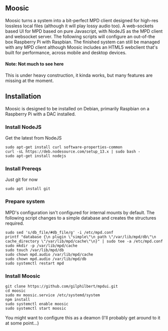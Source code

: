 ## Moosic
Moosic turns a system into a bit-perfect MPD client designed for high-res lossless local files (although it will play lossy audio too). A web-sockets based UI for MPD based on pure Javascript, with NodeJS as the MPD client and websocket server. The following scripts will configure an out-of-the box Raspberry Pi with Raspbian. The finished system can still be managed with any MPD client although Moosic includes an HTML5 webclient that's built for performance, across mobile and desktop devices.

#### Note: Not much to see here
This is under heavy construction, it kinda works, but many features are missing at the moment.

## Installation
Moosic is designed to be installed on Debian, primarily Raspbian on a Raspberry Pi with a DAC installed.

### Install NodeJS
Get the latest from NodeJS
```
sudo apt-get install curl software-properties-common
curl -sL https://deb.nodesource.com/setup_13.x | sudo bash -
sudo apt-get install nodejs
```

### Install Prereqs
Just git for now
```
sudo apt install git
```

### Prepare system
MPD's configuration isn't configured for internal mounts by default. The following script changes to a simple database and creates the structures required.
```
sudo sed 's/db_file/#db_file/g' -i /etc/mpd.conf
printf "database {\n plugin \"simple\"\n path \"/var/lib/mpd/db\"\n cache_directory \"/var/lib/mpd/cache\"\n}" | sudo tee -a /etc/mpd.conf
sudo mkdir -p /var/lib/mpd/cache
sudo touch /var/lib/mpd/db
sudo chown mpd.audio /var/lib/mpd/cache
sudo chown mpd.audio /var/lib/mpd/db
sudo systemctl restart mpd
```

### Install Moosic
```
git clone https://github.com/gilphilbert/mpdui.git
cd moosic
sudo mv moosic.service /etc/systemd/system
npm install
sudo systemctl enable moosic
sudo systemctl start moosic
```

You might want to configure this as a deamon (I'll probably get around to it at some point...)
